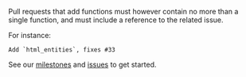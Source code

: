 Pull requests that add functions must however contain no more than a single function, and must include a reference to the related issue. 

For instance:

    Add `html_entities`, fixes #33
    
See our [milestones](https://github.com/nkkollaw/php/milestones) and [issues](https://github.com/nkkollaw/php/issues) to get started.   
